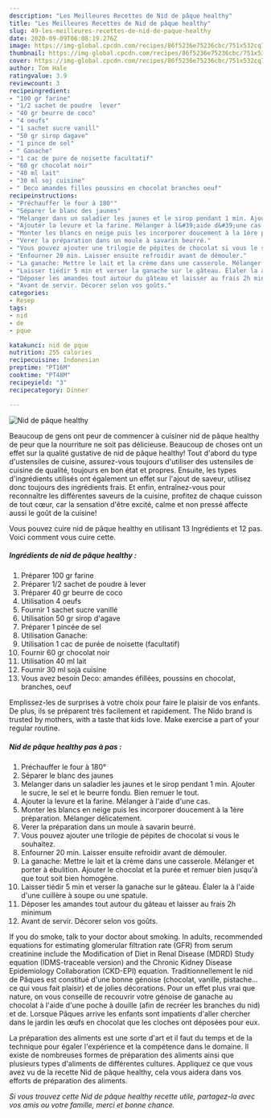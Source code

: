 ```yaml
---
description: "Les Meilleures Recettes de Nid de pâque healthy"
title: "Les Meilleures Recettes de Nid de pâque healthy"
slug: 49-les-meilleures-recettes-de-nid-de-paque-healthy
date: 2020-09-09T06:08:19.276Z
image: https://img-global.cpcdn.com/recipes/86f5236e75236cbc/751x532cq70/nid-de-paque-healthy-photo-principale-de-la-recette.jpg
thumbnail: https://img-global.cpcdn.com/recipes/86f5236e75236cbc/751x532cq70/nid-de-paque-healthy-photo-principale-de-la-recette.jpg
cover: https://img-global.cpcdn.com/recipes/86f5236e75236cbc/751x532cq70/nid-de-paque-healthy-photo-principale-de-la-recette.jpg
author: Tom Hale
ratingvalue: 3.9
reviewcount: 3
recipeingredient:
- "100 gr farine"
- "1/2 sachet de poudre  lever"
- "40 gr beurre de coco"
- "4 oeufs"
- "1 sachet sucre vanill"
- "50 gr sirop dagave"
- "1 pince de sel"
- " Ganache"
- "1 cac de pure de noisette facultatif"
- "60 gr chocolat noir"
- "40 ml lait"
- "30 ml soj cuisine"
- " Deco amandes filles poussins en chocolat branches oeuf"
recipeinstructions:
- "Préchauffer le four à 180°"
- "Séparer le blanc des jaunes"
- "Melanger dans un saladier les jaunes et le sirop pendant 1 min. Ajouter le sucre, le sel et le beurre fondu. Bien remuer le tout."
- "Ajouter la levure et la farine. Mélanger à l&#39;aide d&#39;une cas."
- "Monter les blancs en neige puis les incorporer doucement à la 1ère préparation. Mélanger délicatement."
- "Verer la préparation dans un moule à savarin beurré."
- "Vous pouvez ajouter une trilogie de pépites de chocolat si vous le souhaitez."
- "Enfourner 20 min. Laisser ensuite refroidir avant de démouler."
- "La ganache: Mettre le lait et la crème dans une casserole. Mélanger et porter à ébulition. Ajouter le chocolat et la purée et remuer bien jusqu&#39;à que tout soit bien homogène."
- "Laisser tiédir 5 min et verser la ganache sur le gâteau. Élaler la à l&#39;aide d&#39;une cuillère à soupe ou une spatule."
- "Déposer les amandes tout autour du gâteau et laisser au frais 2h minimum"
- "Avant de servir. Décorer selon vos goûts."
categories:
- Resep
tags:
- nid
- de
- pque

katakunci: nid de pque 
nutrition: 255 calories
recipecuisine: Indonesian
preptime: "PT16M"
cooktime: "PT48M"
recipeyield: "3"
recipecategory: Dinner

---
```



![Nid de pâque healthy](https://img-global.cpcdn.com/recipes/86f5236e75236cbc/751x532cq70/nid-de-paque-healthy-photo-principale-de-la-recette.jpg)

Beaucoup de gens ont peur de commencer à cuisiner nid de pâque healthy de peur que la nourriture ne soit pas délicieuse. Beaucoup de choses ont un effet sur la qualité gustative de nid de pâque healthy! Tout d'abord du type d'ustensiles de cuisine, assurez-vous toujours d'utiliser des ustensiles de cuisine de qualité, toujours en bon état et propres. Ensuite, les types d'ingrédients utilisés ont également un effet sur l'ajout de saveur, utilisez donc toujours des ingrédients frais. Et enfin, entraînez-vous pour reconnaître les différentes saveurs de la cuisine, profitez de chaque cuisson de tout cœur, car la sensation d'être excité, calme et non pressé affecte aussi le goût de la cuisine!

<!--inarticleads1-->

Vous pouvez cuire nid de pâque healthy en utilisant 13 Ingrédients et 12 pas. Voici comment vous cuire cette.

##### Ingrédients de nid de pâque healthy :

1. Préparer 100 gr farine
1. Préparer 1/2 sachet de poudre à lever
1. Préparer 40 gr beurre de coco
1. Utilisation 4 oeufs
1. Fournir 1 sachet sucre vanillé
1. Utilisation 50 gr sirop d&#39;agave
1. Préparer 1 pincée de sel
1. Utilisation  Ganache:
1. Utilisation 1 cac de purée de noisette (facultatif)
1. Fournir 60 gr chocolat noir
1. Utilisation 40 ml lait
1. Fournir 30 ml sojà cuisine
1. Vous avez besoin  Deco: amandes éfillées, poussins en chocolat, branches, oeuf


Emplissez-les de surprises à votre choix pour faire le plaisir de vos enfants. De plus, ils se préparent très facilement et rapidement. The Nido brand is trusted by mothers, with a taste that kids love. Make exercise a part of your regular routine. 

<!--inarticleads2-->

##### Nid de pâque healthy pas à pas :

1. Préchauffer le four à 180°
1. Séparer le blanc des jaunes
1. Melanger dans un saladier les jaunes et le sirop pendant 1 min. Ajouter le sucre, le sel et le beurre fondu. Bien remuer le tout.
1. Ajouter la levure et la farine. Mélanger à l&#39;aide d&#39;une cas.
1. Monter les blancs en neige puis les incorporer doucement à la 1ère préparation. Mélanger délicatement.
1. Verer la préparation dans un moule à savarin beurré.
1. Vous pouvez ajouter une trilogie de pépites de chocolat si vous le souhaitez.
1. Enfourner 20 min. Laisser ensuite refroidir avant de démouler.
1. La ganache: Mettre le lait et la crème dans une casserole. Mélanger et porter à ébulition. Ajouter le chocolat et la purée et remuer bien jusqu&#39;à que tout soit bien homogène.
1. Laisser tiédir 5 min et verser la ganache sur le gâteau. Élaler la à l&#39;aide d&#39;une cuillère à soupe ou une spatule.
1. Déposer les amandes tout autour du gâteau et laisser au frais 2h minimum
1. Avant de servir. Décorer selon vos goûts.


If you do smoke, talk to your doctor about smoking. In adults, recommended equations for estimating glomerular filtration rate (GFR) from serum creatinine include the Modification of Diet in Renal Disease (MDRD) Study equation (IDMS-traceable version) and the Chronic Kidney Disease Epidemiology Collaboration (CKD-EPI) equation. Traditionnellement le nid de Pâques est constitué d&#39;une bonne génoise (chocolat, vanille, pistache… ce qui vous fait plaisir) et de jolies décorations. Pour un effet plus vrai que nature, on vous conseille de recouvrir votre génoise de ganache au chocolat à l&#39;aide d&#39;une poche à douille (afin de recréer les branches du nid) et de. Lorsque Pâques arrive les enfants sont impatients d&#39;aller chercher dans le jardin les œufs en chocolat que les cloches ont déposées pour eux. 

<!--inarticleads1-->

<p>
La préparation des aliments est une sorte d'art et il faut du temps et de la technique pour égaler l'expérience et la compétence dans le domaine. Il existe de nombreuses formes de préparation des aliments ainsi que plusieurs types d'aliments de différentes cultures. Appliquez ce que vous avez vu de la recette Nid de pâque healthy, cela vous aidera dans vos efforts de préparation des aliments.
</p>

<p>
<i>Si vous trouvez cette Nid de pâque healthy recette utile, partagez-la avec vos amis ou votre famille, merci et bonne chance.</i>
</p>
